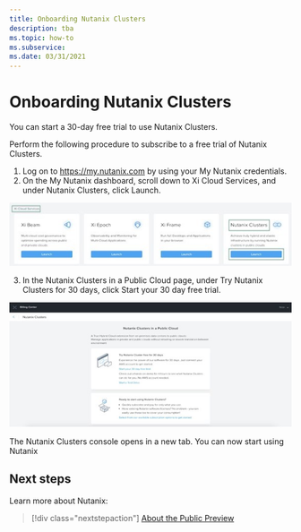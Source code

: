 ```yaml
---
title: Onboarding Nutanix Clusters 
description: tba
ms.topic: how-to
ms.subservice:  
ms.date: 03/31/2021
---
```


# Onboarding Nutanix Clusters 

You can start a 30-day free trial to use Nutanix Clusters. 
 
Perform the following procedure to subscribe to a free trial of Nutanix Clusters. 
1.	Log on to https://my.nutanix.com by using your My Nutanix credentials. 
2.	On the My Nutanix dashboard, scroll down to Xi Cloud Services, and under Nutanix Clusters, click Launch. 


[![Deployment](media/onboarding-nutanix-clusters/registration-1.png)](media/onboarding-nutanix-clusters/registration-1.png#lightbox)




3.	In the Nutanix Clusters in a Public Cloud page, under Try Nutanix Clusters for 30 days, click Start your 30 day free trial. 
 
[![Deployment](media/onboarding-nutanix-clusters/registration-2.png)](media/onboarding-nutanix-clusters/registration-2.png#lightbox)
 
The Nutanix Clusters console opens in a new tab. You can now start using Nutanix 

## Next steps

Learn more about Nutanix:

> [!div class="nextstepaction"]
> [About the Public Preview](about-the-public-preview.md)

